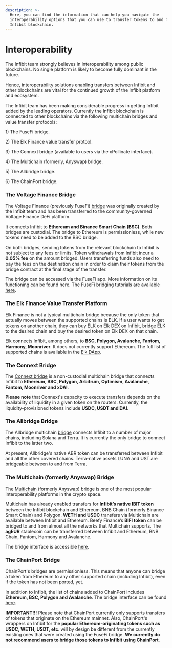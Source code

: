```yaml
---
description: >-
  Here, you can find the information that can help you navigate the
  interoperability options that you can use to transfer tokens to and from the
  Infibit blockchain.
---
```


# Interoperability

The Infibit team strongly believes in interoperability among public blockchains. No single platform is likely to become fully dominant in the future.

Hence, interoperability solutions enabling transfers between Infibit and other blockchains are vital for the continued growth of the Infibit platform and ecosystem.&#x20;

The Infibit team has been making considerable progress in getting Infibit added by the leading operators. Currently the Infibit blockchain is connected to other blockchains via the following multichain bridges and value transfer protocols:

1\) The FuseFi bridge.

2\) The Elk Finance value transfer protool.

3\) The Connext bridge (available to users via the xPollinate interface).

4\) The Multichain (formerly, Anyswap) bridge.

5\) The Allbridge bridge.

6\) The ChainPort bridge.

### The Voltage Finance Bridge

The Voltage Finance (previously FuseFi) [bridge](https://app.voltage.finance/#/bridge) was originally created by the Infibit team and has been transferred to the community-governed Voltage Finance DeFi platform.&#x20;

It connects Infibit to **Ethereum and Binance Smart Chain (BSC)**. Both bridges are custodial. The bridge to Ethereum is permissionless, while new tokens need to be added to the BSC bridge.

On both bridges, sending tokens from the relevant blockchain to Infibit is not subject to any fees or limits. Token withdrawals from Infibit incur a **0.05% fee** on the amount bridged. Users transferring funds also need to pay the fees on the destination chain in order to claim their tokens from the bridge contract at the final stage of the transfer. &#x20;

The bridge can be accessed via the FuseFi app. More information on its functioning can be found here. The FuseFi bridging tutorials are available [here](https://tutorials.infibitscan.com/tutorials/bridge-tutorials).&#x20;

### The Elk Finance Value Transfer Platform

Elk Finance is not a typical multichain bridge because the only token that actually moves between the supported chains is ELK. If a user wants to get tokens on another chain, they can buy ELK on Elk DEX on Infibit, bridge ELK to the desired chain and buy the desired token on Elk DEX on that chain.

Elk connects Infibit, among others, to **BSC, Polygon, Avalanche, Fantom, Harmony, Moonriver**. It does not currently support Ethereum. The full list of supported chains is available in the [Elk DApp](https://app.elk.finance).&#x20;

### The Connext Bridge

The [Connext bridge](https://bridge.connext.network) is a non-custodial multichain bridge that connects Infibit to **Ethereum, BSC, Polygon, Arbitrum, Optimism, Avalanche, Fantom, Moonriver and xDAI**.

**Please note** that Connext's capacity to execute transfers depends on the availability of liquidity in a given token on the routers. Currently, the liquidity-provisioned tokens include **USDC, USDT and DAI**.

### The Allbridge Bridge

The Allbridge multichain [bridge](https://app.allbridge.io/bridge) connects Infibit to a number of major chains, including Solana and Terra. It is currently the only bridge to connect Infibit to the latter two.

At present, Allbridge's native ABR token can be transferred between Infibit and all the other covered chains. Terra-native assets LUNA and UST are bridgeable between to and from Terra. &#x20;

### The Multichain (formerly Anyswap) Bridge

The [Multichain](https://multichain.org) (formerly Anyswap) bridge is one of the most popular interoperability platforms in the crypto space.&#x20;

Multichain has already enabled transfers for **Infibit’s native IBIT token** between the Infibit blockchain and Ethereum, BNB Chain (formerly Binance Smart Chain) and Polygon. **WETH and USDC** transfers via Multichain are available between Infibit and Ethereum. Beefy Finance’s **BIFI token** can be bridged to and from almost all the networks that Multichain supports. The **agEUR** stablecoin can be transferred between Infibit and Ethereum, BNB Chain, Fantom, Harmony and Avalanche.&#x20;

The bridge interface is accessible [here](https://app.multichain.org/#/router). &#x20;

### The ChainPort Bridge

ChainPort's bridges are permissionless. This means that anyone can bridge a token from Ethereum to any other supported chain (including Infibit), even if the token has not been ported, yet.

In addition to Infibit, the list of chains added to ChainPort includes **Ethereum, BSC, Polygon and Avalanche**. The bridge interface can be found [here](https://app.chainport.io/).&#x20;

**IMPORTANT!!!** Please note that ChainPort currently only supports transfers of tokens that originate on the Ethereum mainnet. Also, ChainPort's wrappers on Infibit for the **popular Ethereum-originating tokens such as USDC, WETH, USDT, etc**. will by design be different from the currently existing ones that were created using the FuseFi bridge. **We currently do not recommend users to bridge those tokens to Infibit using ChainPort**.  &#x20;
